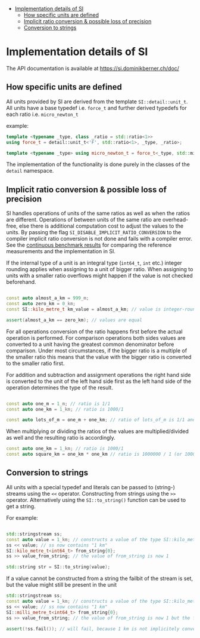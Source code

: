 - [Implementation details of SI](#implementation-details-of-si)
  - [How specific units are defined](#how-specific-units-are-defined)
  - [Implicit ratio conversion & possible loss of precision](#implicit-ratio-conversion--possible-loss-of-precision)
  - [Conversion to strings](#conversion-to-strings)

# Implementation details of SI

The API documentation is available at https://si.dominikberner.ch/doc/

## How specific units are defined

All units provided by SI are derived from the template `SI::detail::unit_t`. All units have a base typedef i.e.  `force_t` and further derived typedefs for each ratio i.e. `micro_newton_t`

example:
```cpp
template <typename _type, class _ratio = std::ratio<1>>
using force_t = detail::unit_t<'F', std::ratio<1>, _type, _ratio>;

template <typename _type> using micro_newton_t = force_t<_type, std::micro>;
```

The implementation of the functionality is done purely in the classes of the `detail` namespace.

## Implicit ratio conversion & possible loss of precision

SI handles operations of units of the same ratios as well as when the ratios are different. Operations of between units of the same ratio are overhead-free, else there is additional computation cost to adjust the values to the units. By passing the flag `SI_DISABLE_IMPLICIT_RATIO_CONVERSION` to the compiler implicit ratio conversion is not done and fails with a compiler error. See the [continuous benchmark results](https://si.dominikberner.ch/dev/bench/) for comparing the reference measurements and the implementation in SI.

If the internal type of a unit is an integral type (`int64_t`, `int` etc.) integer rounding applies when assigning to a unit of bigger ratio. When assigning to units with a smaller ratio overflows might happen if the value is not checked beforehand. 
```cpp

const auto almost_a_km = 999_m;
const auto zero_km = 0_km;
const SI::kilo_metre_t km_value = almost_a_km; // value is integer-rounded to 0 km

assert(almost_a_km == zero_km); // values are equal 
```

For all operations conversion of the ratio happens first before the actual operation is performed. For comparison operations both sides values are converted to a unit having the greatest common denominator before comparison. Under most circumstances, if the bigger ratio is a multiple of the smaller ratio this means that the value with the bigger ratio is converted to the smaller ratio first. 

For addition and subtraction and assignment operations the right hand side is converted to the unit of the left hand side first as the left hand side of the operation determines the type of the result.

```cpp

const auto one_m = 1_m; // ratio is 1/1
const auto one_km = 1_km; // ratio is 1000/1

const auto lots_of_m = one_m + one_km; // ratio of lots_of_m is 1/1 and the value is 1001

```

When multiplying or dividing the ratios of the values are multiplied/divided as well and the resulting ratio is accordingly. 

```cpp
const auto one_km = 1_km; // ratio is 1000/1
const auto square_km = one_km * one_km // ratio is 1000000 / 1 (or 1000 * 1000 / 1)
```

## Conversion to strings

All units with a special typedef and literals can be passed to (string-) streams using the `<<` operator. Constructing from strings using the `>>` operator. Alternatively using the `SI::to_string()` function can be used to get a string. 

For example:
```cpp

std::stringstream ss;
const auto value = 1_km; // constructs a value of the type SI::kilo_metre_t
ss << value; // ss now contains "1 km"
SI::kilo_metre_t<int64_t> from_string{0};
ss >> value_from_string; // the value of from_string is now 1

std::string str = SI::to_string(value);
```

If a value cannot be constructed from a string the failbit of the stream is set, but the value might still be present in the unit

```cpp
std::stringstream ss;
const auto value = 1_km; // constructs a value of the type SI::kilo_metre_t
ss << value; // ss now contains "1 km"
SI::milli_metre_t<int64_t> from_string{0};
ss >> value_from_string; // the value of from_string is now 1 but the failbit is set

assert(!ss.fail()); // will fail, because 1 km is not implicitely converted to mm


```
